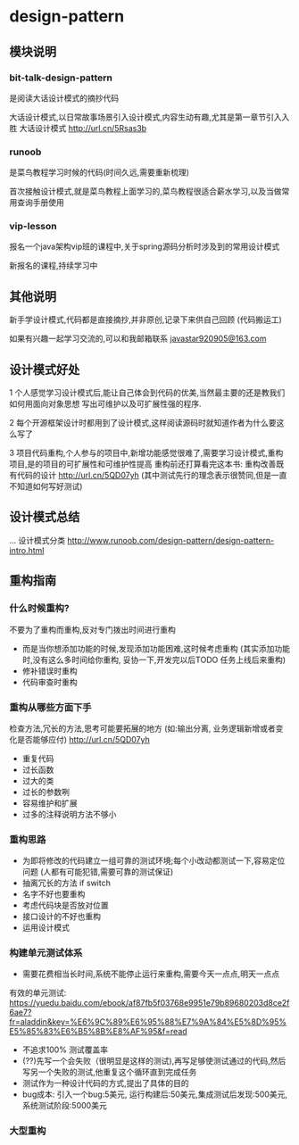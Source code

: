 # design-pattern
## 模块说明
### bit-talk-design-pattern 
是阅读大话设计模式的摘抄代码 

大话设计模式,以日常故事场景引入设计模式,内容生动有趣,尤其是第一章节引入入胜
大话设计模式 http://url.cn/5Rsas3b
### runoob 
是菜鸟教程学习时候的代码(时间久远,需要重新梳理)

首次接触设计模式,就是菜鸟教程上面学习的,菜鸟教程很适合薪水学习,以及当做常用查询手册使用
### vip-lesson 
报名一个java架构vip班的课程中,关于spring源码分析时涉及到的常用设计模式

新报名的课程,持续学习中
## 其他说明
新手学设计模式,代码都是直接摘抄,并非原创,记录下来供自己回顾 (代码搬运工)

如果有兴趣一起学习交流的,可以和我邮箱联系 javastar920905@163.com 

## 设计模式好处
1 个人感觉学习设计模式后,能让自己体会到代码的优美,当然最主要的还是教我们如何用面向对象思想
写出可维护以及可扩展性强的程序.

2 每个开源框架设计时都用到了设计模式,这样阅读源码时就知道作者为什么要这么写了

3 项目代码重构,个人参与的项目中,新增功能感觉很难了,需要学习设计模式,重构项目,是的项目的可扩展性和可维护性提高
重构前还打算看完这本书: 重构改善既有代码的设计 http://url.cn/5QD07yh  (其中测试先行的理念表示很赞同,但是一直不知道如何写好测试)

## 设计模式总结
...
设计模式分类 http://www.runoob.com/design-pattern/design-pattern-intro.html


## 重构指南
### 什么时候重构?
不要为了重构而重构,反对专门拨出时间进行重构
* 而是当你想添加功能的时候,发现添加功能困难,这时候考虑重构 (其实添加功能时,没有这么多时间给你重构, 妥协一下,开发完以后TODO 任务上线后来重构)
* 修补错误时重构
* 代码审查时重构
### 重构从哪些方面下手
检查方法,冗长的方法,思考可能要拓展的地方 (如:输出分离, 业务逻辑新增或者变化是否能够应付) http://url.cn/5QD07yh 
* 重复代码
* 过长函数
* 过大的类
* 过长的参数咧
* 容易维护和扩展
* 过多的注释说明方法不够小
### 重构思路
* 为即将修改的代码建立一组可靠的测试环境;每个小改动都测试一下,容易定位问题 (人都有可能犯错,需要可靠的测试保证)
* 抽离冗长的方法 if switch 
* 名字不好也要重构
* 考虑代码块是否放对位置
* 接口设计的不好也重构
* 运用设计模式
### 构建单元测试体系
* 需要花费相当长时间,系统不能停止运行来重构,需要今天一点点,明天一点点

有效的单元测试: https://yuedu.baidu.com/ebook/af87fb5f03768e9951e79b89680203d8ce2f6ae7?fr=aladdin&key=%E6%9C%89%E6%95%88%E7%9A%84%E5%8D%95%E5%85%83%E6%B5%8B%E8%AF%95&f=read

* 不追求100% 测试覆盖率
* (??)先写一个会失败（很明显是这样的测试),再写足够使测试通过的代码,然后写另一个失败的测试,他重复这个循环直到完成任务
* 测试作为一种设计代码的方式,提出了具体的目的
* bug成本: 引入一个bug:5美元, 运行构建后:50美元,集成测试后发现:500美元,系统测试阶段:5000美元


### 大型重构


